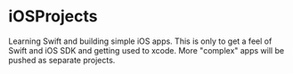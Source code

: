 iOSProjects
===========

Learning Swift and building simple iOS apps. This is only to get a feel of Swift and iOS SDK and getting used to xcode.
More "complex" apps will be pushed as separate projects.
